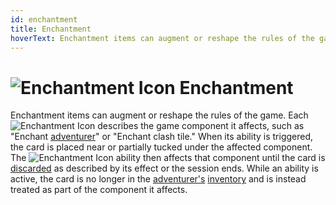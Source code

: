 ```yaml
---
id: enchantment
title: Enchantment
hoverText: Enchantment items can augment or reshape the rules of the game. When its ability is triggered, the card is placed near or partially tucked under the affected component. The Enchantment ability then affects that component until the card is discarded as described by its effect or the session ends.
---
```


# <img src="/icons/enchantment.svg" alt="Enchantment Icon" /> Enchantment

Enchantment items can augment or reshape the rules of the game. Each <img src="/icons/enchantment.svg" alt="Enchantment Icon" className="icon-svg"/> describes the game component it affects, such as "Enchant [adventurer](/docs/glossary/adventurer)" or "Enchant clash tile." When its ability is triggered, the card is placed near or partially tucked under the affected component. The <img src="/icons/enchantment.svg" alt="Enchantment Icon" className="icon-svg"/> ability then affects that component until the card is [discarded](/docs/glossary/discard) as described by its effect or the session ends. While an ability is active, the card is no longer in the [adventurer's](/docs/glossary/adventurer) [inventory](/docs/) and is instead treated as part of the component it affects.
